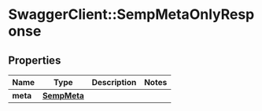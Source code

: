 # SwaggerClient::SempMetaOnlyResponse

## Properties
Name | Type | Description | Notes
------------ | ------------- | ------------- | -------------
**meta** | [**SempMeta**](SempMeta.md) |  | 


